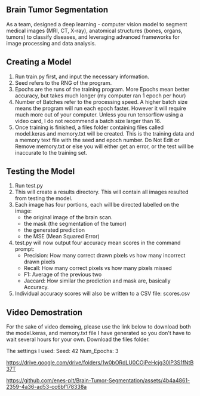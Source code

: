 ## Brain Tumor Segmentation
As a team, designed a deep learning - computer vision model to segment medical images (MRI, CT, X-ray), anatomical structures (bones, organs, tumors) to classify diseases, and leveraging advanced frameworks for image processing and data analysis.

## Creating a Model
1. Run train.py first, and input the necessary information.
2. Seed refers to the RNG of the program.
3. Epochs are the runs of the training program. More Epochs mean better accuracy, but takes much longer (my computer ran 1 epoch per hour)
4. Number of Batches refer to the processing speed. A higher batch size means the program will run each epoch faster. However it will require much more out of your computer. Unless you run tensorflow using a video card, I do not recommend a batch size larger than 16.
5. Once training is finished, a files folder containing files called model.keras and memory.txt will be created. This is the training data and a memory text file with the seed and epoch number. Do Not Edit or Remove memory.txt or else you will either get an error, or the test will be inaccurate to the training set.

## Testing the Model
1. Run test.py
2. This will create a results directory. This will contain all images resulted from testing the model.
3. Each image has four portions, each will be directed labelled on the image:
   - the original image of the brain scan.
   - the mask (the segmentation of the tumor)
   - the generated prediction
   - the MSE (Mean Squared Error)
4. test.py will now output four accuracy mean scores in the command prompt:
   - Precision: How many correct drawn pixels vs how many incorrect drawn pixels
   - Recall: How many correct pixels vs how many pixels missed
   - F1: Average of the previous two
   - Jaccard: How similar the prediction and mask are, basically Accuracy.
5. Individual accuracy scores will also be written to a CSV file: scores.csv

## Video Demostration
For the sake of video demoing, please use the link below to download both the model.keras, and memory.txt file I have generated so you don't have to wait several hours for your own.
Download the files folder.

The settings I used:
  Seed: 42
  Num_Epochs: 3
  
https://drive.google.com/drive/folders/1w0bORdLU0COjPeHcjg30IP3S1fNtB37T

https://github.com/enes-plt/Brain-Tumor-Segmentation/assets/4b4a4861-2359-4a36-ad53-cc6bf178338a
